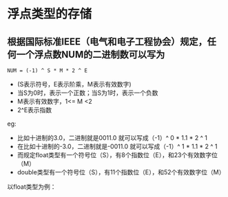 # 浮点类型的存储

## 根据国际标准IEEE（电气和电子工程协会）规定，任何一个浮点数NUM的二进制数可以写为

`NUM = (-1) ^ S * M * 2 ^ E`

- (S表示符号，E表示阶乘，M表示有效数字)
- 当S为0时，表示一个正数；当S为1时，表示一个负数
- M表示有效数字，1<= M <2
- 2^E表示指数

eg:

- 比如十进制的3.0，二进制就是0011.0 就可以写成（-1）^ 0 * 1.1 * 2 ^ 1
- 在比如十进制的-3.0，二进制就是-0011.0 就可以写成（-1）^ 1 * 1.1 * 2 ^ 1
- 而规定float类型有一个符号位（S），有8个指数位（E），和23个有效数字位（M）
- double类型有一个符号位（S），有11个指数位（E），和52个有效数字位（M）

以float类型为例：
